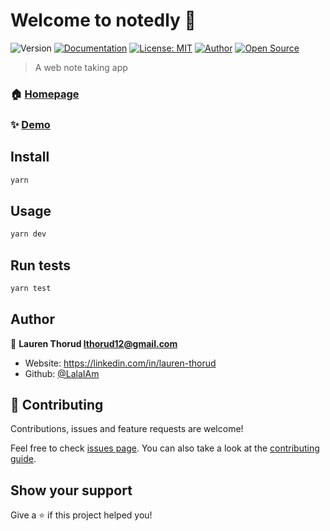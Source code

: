 # Welcome to notedly 👋
![Version](https://img.shields.io/badge/version-1.0.0-blue.svg?cacheSeconds=2592000)
[![Documentation](https://img.shields.io/badge/documentation-yes-brightgreen.svg)](https://github.com/LalaIAm/notedly#readme)
[![License: MIT](https://img.shields.io/badge/License-MIT-yellow.svg)](#)
[![Author](https://img.shields.io/badge/Author-LalaIAm-magenta.svg)](#)
[![Open Source](https://img.shields.io/badge/OpenSource-Yes-green.svg)](#)

> A web note taking app


### 🏠 [Homepage](https://github.com/LalaIAm/notedly#readme)

### ✨ [Demo](https://determined-aryabhata-4d25f6.netlify.app/)


## Install

```sh
yarn
```

## Usage

```sh
yarn dev
```

## Run tests

```sh
yarn test
```

## Author

👤 **Lauren Thorud <lthorud12@gmail.com>**

* Website: https://linkedin.com/in/lauren-thorud
* Github: [@LalaIAm](https://github.com/LalaIAm)

## 🤝 Contributing

Contributions, issues and feature requests are welcome!

Feel free to check [issues page](https://github.com/LalaIAm/notedly/issues). You can also take a look at the [contributing guide](https://github.com/LalaIAm/notedly/discussions).

## Show your support

Give a ⭐️ if this project helped you!


